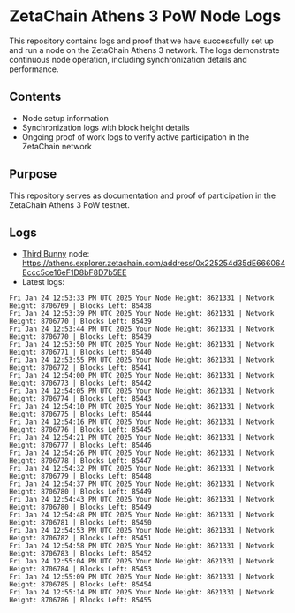 # ZetaChain Athens 3 PoW Node Logs
This repository contains logs and proof that we have successfully set up and run a node on the ZetaChain Athens 3 network. The logs demonstrate continuous node operation, including synchronization details and performance.

## Contents
- Node setup information
- Synchronization logs with block height details
- Ongoing proof of work logs to verify active participation in the ZetaChain network

## Purpose
This repository serves as documentation and proof of participation in the ZetaChain Athens 3 PoW testnet.

## Logs

- [Third Bunny](https://thirdbunny.xyz/) node: https://athens.explorer.zetachain.com/address/0x225254d35dE666064Eccc5ce16eF1D8bF8D7b5EE
- Latest logs:
```
Fri Jan 24 12:53:33 PM UTC 2025 Your Node Height: 8621331 | Network Height: 8706769 | Blocks Left: 85438
Fri Jan 24 12:53:39 PM UTC 2025 Your Node Height: 8621331 | Network Height: 8706770 | Blocks Left: 85439
Fri Jan 24 12:53:44 PM UTC 2025 Your Node Height: 8621331 | Network Height: 8706770 | Blocks Left: 85439
Fri Jan 24 12:53:50 PM UTC 2025 Your Node Height: 8621331 | Network Height: 8706771 | Blocks Left: 85440
Fri Jan 24 12:53:55 PM UTC 2025 Your Node Height: 8621331 | Network Height: 8706772 | Blocks Left: 85441
Fri Jan 24 12:54:00 PM UTC 2025 Your Node Height: 8621331 | Network Height: 8706773 | Blocks Left: 85442
Fri Jan 24 12:54:05 PM UTC 2025 Your Node Height: 8621331 | Network Height: 8706774 | Blocks Left: 85443
Fri Jan 24 12:54:10 PM UTC 2025 Your Node Height: 8621331 | Network Height: 8706775 | Blocks Left: 85444
Fri Jan 24 12:54:16 PM UTC 2025 Your Node Height: 8621331 | Network Height: 8706776 | Blocks Left: 85445
Fri Jan 24 12:54:21 PM UTC 2025 Your Node Height: 8621331 | Network Height: 8706777 | Blocks Left: 85446
Fri Jan 24 12:54:26 PM UTC 2025 Your Node Height: 8621331 | Network Height: 8706778 | Blocks Left: 85447
Fri Jan 24 12:54:32 PM UTC 2025 Your Node Height: 8621331 | Network Height: 8706779 | Blocks Left: 85448
Fri Jan 24 12:54:37 PM UTC 2025 Your Node Height: 8621331 | Network Height: 8706780 | Blocks Left: 85449
Fri Jan 24 12:54:43 PM UTC 2025 Your Node Height: 8621331 | Network Height: 8706780 | Blocks Left: 85449
Fri Jan 24 12:54:48 PM UTC 2025 Your Node Height: 8621331 | Network Height: 8706781 | Blocks Left: 85450
Fri Jan 24 12:54:53 PM UTC 2025 Your Node Height: 8621331 | Network Height: 8706782 | Blocks Left: 85451
Fri Jan 24 12:54:58 PM UTC 2025 Your Node Height: 8621331 | Network Height: 8706783 | Blocks Left: 85452
Fri Jan 24 12:55:04 PM UTC 2025 Your Node Height: 8621331 | Network Height: 8706784 | Blocks Left: 85453
Fri Jan 24 12:55:09 PM UTC 2025 Your Node Height: 8621331 | Network Height: 8706785 | Blocks Left: 85454
Fri Jan 24 12:55:14 PM UTC 2025 Your Node Height: 8621331 | Network Height: 8706786 | Blocks Left: 85455
```
